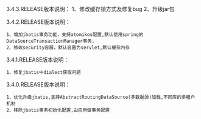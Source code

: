 3.4.3.RELEASE版本说明：
    1、修改缓存锁方式及修复bug
    2、升级jar包
    
3.4.2.RELEASE版本说明：

    1、增加jbatis事务功能，支持atomikos配置,默认使用spring的DataSourceTransactionManager事务.
    2、修改security容器，默认容器为servlet,默认缓存内存

3.4.1.RELEASE版本说明：

    1、修复jbatis中dialect获取问题

3.4.0.RELEASE版本说明：

    1、优化升级jbatis,支持AbstractRoutingDataSource(多数据源)加载,不同库的多租户机制
    2、移除jbatis事务初始化配置,由应用做事务配置